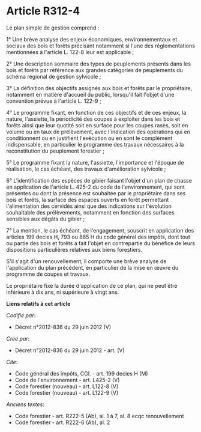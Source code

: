 # Article R312-4

Le plan simple de gestion comprend : 

1° Une brève analyse des enjeux économiques, environnementaux et sociaux des bois et forêts précisant notamment si l'une des
réglementations mentionnées à l'article L. 122-8 leur est applicable ; 

2° Une description sommaire des types de peuplements présents dans les bois et forêts par référence aux grandes catégories de
peuplements du schéma régional de gestion sylvicole ; 

3° La définition des objectifs assignés aux bois et forêts par le propriétaire, notamment en matière d'accueil du public,
lorsqu'il fait l'objet d'une convention prévue à l'article L. 122-9 ; 

4° Le programme fixant, en fonction de ces objectifs et de ces enjeux, la nature, l'assiette, la périodicité des coupes à
exploiter dans les bois et forêts ainsi que leur quotité soit en surface pour les coupes rases, soit en volume ou en taux de
prélèvement, avec l'indication des opérations qui en conditionnent ou en justifient l'exécution ou en sont le complément
indispensable, en particulier le programme des travaux nécessaires à la reconstitution du peuplement forestier ; 

5° Le programme fixant la nature, l'assiette, l'importance et l'époque de réalisation, le cas échéant, des travaux
d'amélioration sylvicole ; 

6° L'identification des espèces de gibier faisant l'objet d'un plan de chasse en application de l'article L. 425-2 du code de
l'environnement, qui sont présentes ou dont la présence est souhaitée par le propriétaire dans ses bois et forêts, la surface
des espaces ouverts en forêt permettant l'alimentation des cervidés ainsi que des indications sur l'évolution souhaitable des
prélèvements, notamment en fonction des surfaces sensibles aux dégâts du gibier ; 

7° La mention, le cas échéant, de l'engagement, souscrit en application des articles 199 decies H, 793 ou 885 H du code
général des impôts, dont tout ou partie des bois et forêts a fait l'objet en contrepartie du bénéfice de leurs dispositions
particulières relatives aux biens forestiers. 

S'il s'agit d'un renouvellement, il comporte une brève analyse de l'application du plan précédent, en particulier de la mise
en œuvre du programme de coupes et travaux. 

Le propriétaire fixe la durée d'application de ce plan, qui ne peut être inférieure à dix ans, ni supérieure à vingt ans.

**Liens relatifs à cet article**

_Codifié par_:

  - Décret n°2012-836 du 29 juin 2012 (V)

_Créé par_:

  - Décret n°2012-836 du 29 juin 2012 - art. (V)

_Cite_:

  - Code général des impôts, CGI. - art. 199 decies H (M)
  - Code de l'environnement - art. L425-2 (V)
  - Code forestier (nouveau) - art. L122-8 (V)
  - Code forestier (nouveau) - art. L122-9 (V)

_Anciens textes_:

  - Code forestier - art. R222-5 (Ab), al. 1 à 7, al. 8 ecqc renouvellement
  - Code forestier - art. R222-6 (Ab), al. 2
